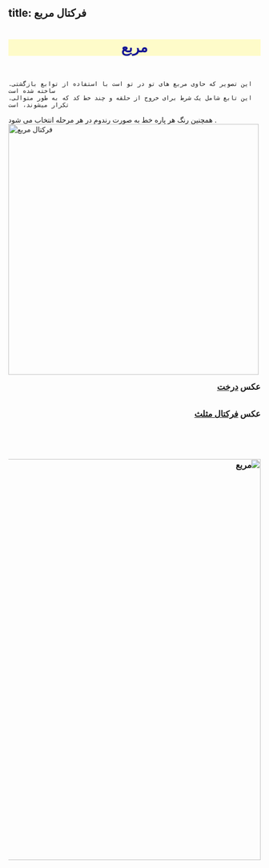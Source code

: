 title: فرکتال مربع
---


<html>
<head>
    <title>فرکتال مربع</title>
</head>
<body>
<h1 style="text-align: center; font-family: Tahoma; color: rgb(19, 21, 149); background-color: rgba(255, 250, 162, 0.565);">مربع</h1>
<br>

    .این تصویر که حاوی مربع های تو در تو است با استفاده از توابع بازگشتی ساخته شده است 
    .این تابع شامل یک شرط برای خروج از حلقه و چند خط کد که به طور متوالی تکرار میشوند، است
همچنین رنگ هر پاره خط به صورت رندوم در هر مرحله انتخاب می شود . 
<img src="square.png" alt="فرکتال مربع" width="500" >
<br>
<div style="font-weight: bold; font-size: larger;" dir="rtl">
عکس
<a href="file:///C:/git/FC02031/S9/2/treehtml/tree.html">
   درخت
</a>
</div>
<br>
<br>
<div style="font-weight: bold; font-size: larger;" dir="rtl">
    عکس
    <a href="file:///C:/git/FC02031/S9/2/trianglehtml/triangle.html">
       فرکتال مثلث
    </a>
    <br>
    <br>
<br><br>

<br>
<img src="Screenshot 2023-11-11 212449.png" alt="مربع" width="800" >
<br>